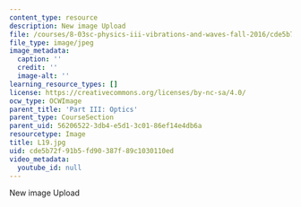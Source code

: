 ```yaml
---
content_type: resource
description: New image Upload
file: /courses/8-03sc-physics-iii-vibrations-and-waves-fall-2016/cde5b72f91b5fd90387f89c1030110ed_L19.jpg
file_type: image/jpeg
image_metadata:
  caption: ''
  credit: ''
  image-alt: ''
learning_resource_types: []
license: https://creativecommons.org/licenses/by-nc-sa/4.0/
ocw_type: OCWImage
parent_title: 'Part III: Optics'
parent_type: CourseSection
parent_uid: 56206522-3db4-e5d1-3c01-86ef14e4db6a
resourcetype: Image
title: L19.jpg
uid: cde5b72f-91b5-fd90-387f-89c1030110ed
video_metadata:
  youtube_id: null
---
```

New image Upload